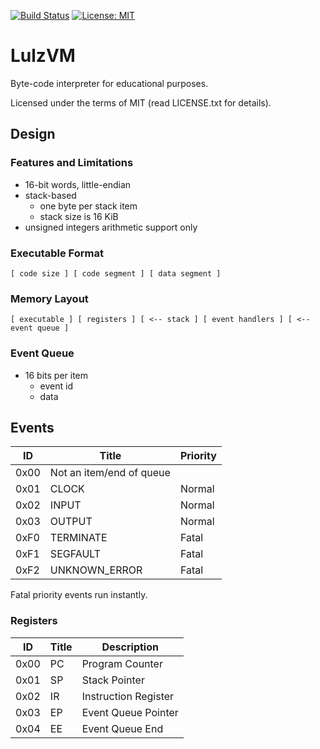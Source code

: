 [![Build Status](https://api.travis-ci.org/alopatindev/lulzvm.svg?branch=master)](https://travis-ci.org/alopatindev/lulzvm)
[![License: MIT](https://img.shields.io/badge/license-MIT-blue.svg)](LICENSE.txt)

LulzVM
======

Byte-code interpreter for educational purposes.

Licensed under the terms of MIT (read LICENSE.txt for details).

## Design

### Features and Limitations
- 16-bit words, little-endian
- stack-based
    - one byte per stack item
    - stack size is 16 KiB
- unsigned integers arithmetic support only

### Executable Format
```
[ code size ] [ code segment ] [ data segment ]
```

### Memory Layout
```
[ executable ] [ registers ] [ <-- stack ] [ event handlers ] [ <-- event queue ]
```

### Event Queue
- 16 bits per item
    - event id
    - data

## Events
|ID  |Title           |Priority|
|----|----------------|--------|
|0x00|Not an item/end of queue||
|0x01|CLOCK           |Normal  |
|0x02|INPUT           |Normal  |
|0x03|OUTPUT          |Normal  |
|0xF0|TERMINATE       |Fatal   |
|0xF1|SEGFAULT        |Fatal   |
|0xF2|UNKNOWN_ERROR   |Fatal   |

Fatal priority events run instantly.

### Registers
|ID  |Title |Description          |
|----|------|---------------------|
|0x00|PC    |Program Counter      |
|0x01|SP    |Stack Pointer        |
|0x02|IR    |Instruction Register |
|0x03|EP    |Event Queue Pointer  |
|0x04|EE    |Event Queue End      |
